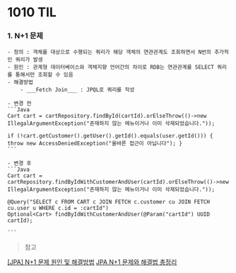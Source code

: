 # 1010 TIL

### 1. N+1 문제 
    - 정의 : 객체를 대상으로 수행되는 쿼리가 해당 객체의 연관관계도 조회하면서 N번의 추가적인 쿼리가 발생
    - 원인 : 관계형 데이터베이스와 객체지향 언어간의 차이로 RDB는 연관관계를 SELECT 쿼리를 통해서만 조회할 수 있음
    - 해결방법
        - ___Fetch Join___ : JPQL로 쿼리를 작성

    - 변경 전
    ```Java
    Cart cart = cartRepository.findById(cartId).orElseThrow(()->new IllegalArgumentException("존재하지 않는 메뉴이거나 이미 삭제되었습니다.")); 

    if (!cart.getCustomer().getUser().getId().equals(user.getId())) { throw new AccessDeniedException("올바른 접근이 아닙니다"); }
    ```
    
    - 변경 후
    ```Java
	Cart cart = cartRepository.findByIdWithCustomerAndUser(cartId).orElseThrow(()->new IllegalArgumentException("존재하지 않는 메뉴이거나 이미 삭제되었습니다."));
    
    @Query("SELECT c FROM CART c JOIN FETCH c.customer cu JOIN FETCH cu.user u WHERE c.id = :cartId")
	Optional<Cart> findByIdWithCustomerAndUser(@Param("cartId") UUID cartId);

    ``` 

>참고

[[JPA] N+1 문제 원인 및 해결방법](https://s-y-130.tistory.com/184)
[JPA N+1 문제와 해결법 총정리](https://velog.io/@xogml951/JPA-N1-%EB%AC%B8%EC%A0%9C-%ED%95%B4%EA%B2%B0-%EC%B4%9D%EC%A0%95%EB%A6%AC)